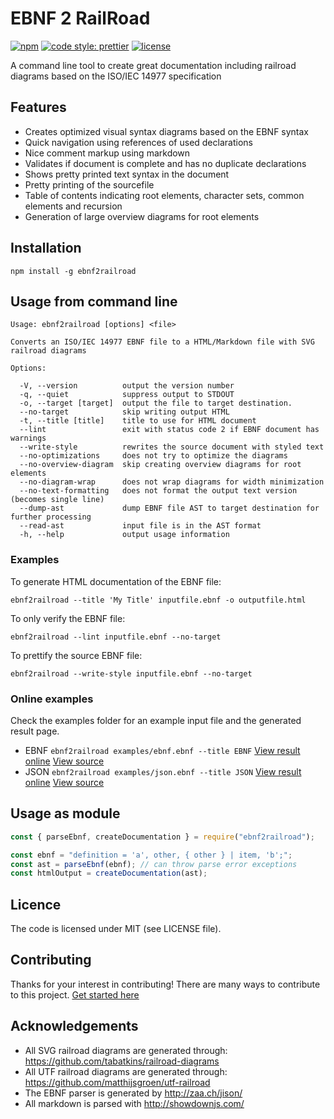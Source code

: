 # EBNF 2 RailRoad

[![npm](https://badgen.now.sh/npm/v/ebnf2railroad?icon=npm)](http://npm.im/ebnf2railroad)
[![code style: prettier](https://badgen.now.sh/badge/code%20style/prettier/ff69b4)](https://github.com/prettier/prettier)
[![license](https://badgen.now.sh/github/license/matthijsgroen/ebnf2railroad)](https://github.com/matthijsgroen/ebnf2railroad)

A command line tool to create great documentation including railroad diagrams
based on the ISO/IEC 14977 specification

## Features

- Creates optimized visual syntax diagrams based on the EBNF syntax
- Quick navigation using references of used declarations
- Nice comment markup using markdown
- Validates if document is complete and has no duplicate declarations
- Shows pretty printed text syntax in the document
- Pretty printing of the sourcefile
- Table of contents indicating root elements, character sets, common elements
  and recursion
- Generation of large overview diagrams for root elements

## Installation

```
npm install -g ebnf2railroad
```

## Usage from command line

```
Usage: ebnf2railroad [options] <file>

Converts an ISO/IEC 14977 EBNF file to a HTML/Markdown file with SVG railroad diagrams

Options:

  -V, --version          output the version number
  -q, --quiet            suppress output to STDOUT
  -o, --target [target]  output the file to target destination.
  --no-target            skip writing output HTML
  -t, --title [title]    title to use for HTML document
  --lint                 exit with status code 2 if EBNF document has warnings
  --write-style          rewrites the source document with styled text
  --no-optimizations     does not try to optimize the diagrams
  --no-overview-diagram  skip creating overview diagrams for root elements
  --no-diagram-wrap      does not wrap diagrams for width minimization
  --no-text-formatting   does not format the output text version (becomes single line)
  --dump-ast             dump EBNF file AST to target destination for further processing
  --read-ast             input file is in the AST format
  -h, --help             output usage information
```

### Examples

To generate HTML documentation of the EBNF file:

```
ebnf2railroad --title 'My Title' inputfile.ebnf -o outputfile.html
```

To only verify the EBNF file:

```
ebnf2railroad --lint inputfile.ebnf --no-target
```

To prettify the source EBNF file:

```
ebnf2railroad --write-style inputfile.ebnf --no-target
```

### Online examples

Check the examples folder for an example input file and the generated result
page.

- EBNF `ebnf2railroad examples/ebnf.ebnf --title EBNF` [View
  result online][example-ebnf] [View source](./examples/ebnf.ebnf)
- JSON `ebnf2railroad examples/json.ebnf --title JSON` [View
  result online][example-json] [View source](./examples/json.ebnf)

## Usage as module

```javascript
const { parseEbnf, createDocumentation } = require("ebnf2railroad");

const ebnf = "definition = 'a', other, { other } | item, 'b';";
const ast = parseEbnf(ebnf); // can throw parse error exceptions
const htmlOutput = createDocumentation(ast);
```

## Licence

The code is licensed under MIT (see LICENSE file).

## Contributing

Thanks for your interest in contributing! There are many ways to contribute to
this project. [Get started here](CONTRIBUTING.md)

## Acknowledgements

- All SVG railroad diagrams are generated through:
  https://github.com/tabatkins/railroad-diagrams
- All UTF railroad diagrams are generated through:
  https://github.com/matthijsgroen/utf-railroad
- The EBNF parser is generated by http://zaa.ch/jison/
- All markdown is parsed with http://showdownjs.com/

[example-ebnf]: https://htmlpreview.github.io/?https://github.com/matthijsgroen/ebnf2railroad/blob/master/examples/ebnf.html
[example-json]: https://htmlpreview.github.io/?https://github.com/matthijsgroen/ebnf2railroad/blob/master/examples/json.html
